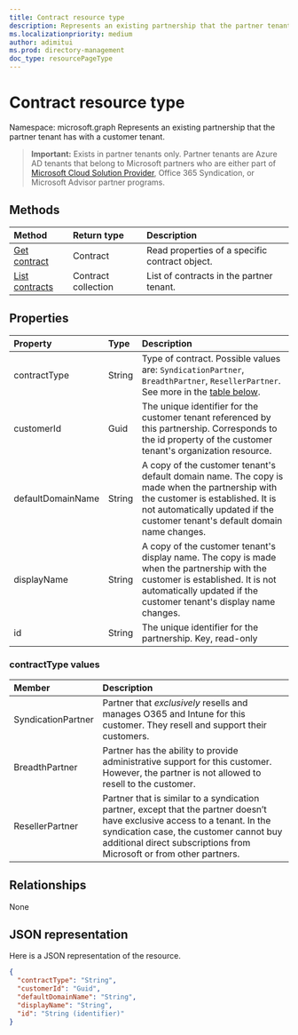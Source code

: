 ```yaml
---
title: Contract resource type
description: Represents an existing partnership that the partner tenant has with a customer tenant.
ms.localizationpriority: medium
author: adimitui
ms.prod: directory-management
doc_type: resourcePageType
---
```


# Contract resource type

Namespace: microsoft.graph
Represents an existing partnership that the partner tenant has with a customer tenant.

> **Important:**
> Exists in partner tenants only. Partner tenants are Azure AD tenants that belong to Microsoft partners who are either part of [Microsoft Cloud Solution Provider](https://partnercenter.microsoft.com/en-us/partner/programs), Office 365 Syndication, or Microsoft Advisor partner programs.

## Methods

| Method                                    | Return type         | Description                                    |
| :---------------------------------------- | :------------------ | :--------------------------------------------- |
| [Get contract](../api/contract-get.md)    | Contract            | Read properties of a specific contract object. |
| [List contracts](../api/contract-list.md) | Contract collection | List of contracts in the partner tenant.       |

## Properties

| Property          | Type   | Description                                                                                                                                                                                                        |
| :---------------- | :----- | :----------------------------------------------------------------------------------------------------------------------------------------------------------------------------------------------------------------- |
| contractType      | String | Type of contract. Possible values are:  `SyndicationPartner`, `BreadthPartner`, `ResellerPartner`. See more in the [table below](#contracttype-values).                                                            |
| customerId        | Guid   | The unique identifier for the customer tenant referenced by this partnership. Corresponds to the id property of the customer tenant's organization resource.                                                       |
| defaultDomainName | String | A copy of the customer tenant's default domain name. The copy is made when the partnership with the customer is established. It is not automatically updated if the customer tenant's default domain name changes. |
| displayName       | String | A copy of the customer tenant's display name. The copy is made when the partnership with the customer is established. It is not automatically updated if the customer tenant's display name changes.               |
| id                | String | The unique identifier for the partnership. Key, read-only                                                                                                                                                          |

### contractType values

| Member             | Description                                                                                                                                                                                                                                  |
| :----------------- | :------------------------------------------------------------------------------------------------------------------------------------------------------------------------------------------------------------------------------------------- |
| SyndicationPartner | Partner that *exclusively* resells and manages O365 and Intune for this customer. They resell and support their customers.                                                                                                                   |
| BreadthPartner     | Partner has the ability to provide administrative support for this customer. However, the partner is not allowed to resell to the customer.                                                                                                  |
| ResellerPartner    | Partner that is similar to a syndication partner, except that the partner doesn’t have exclusive access to a tenant. In the syndication case, the customer cannot buy additional direct subscriptions from Microsoft or from other partners. |

## Relationships

None

## JSON representation

Here is a JSON representation of the resource.

<!--{
  "blockType": "resource",
  "openType": true,
  "optionalProperties": [],
  "keyProperty": "id",
  "baseType": "microsoft.graph.directoryObject",
  "@odata.type": "microsoft.graph.contract"
}-->

```json
{
  "contractType": "String",
  "customerId": "Guid",
  "defaultDomainName": "String",
  "displayName": "String",
  "id": "String (identifier)"
}

```

<!-- uuid: 8fcb5dbc-d5aa-4681-8e31-b001d5168d79
2015-10-25 14:57:30 UTC -->

<!-- {
  "type": "#page.annotation",
  "description": "Contract resource",
  "keywords": "",
  "section": "documentation",
  "tocPath": ""
}-->
